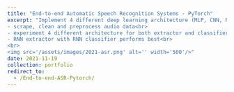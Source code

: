 ```yaml
---
title: "End-to-end Automatic Speech Recognition Systems - PyTorch"
excerpt: "Implement 4 different deep learning architecture (MLP, CNN, RNN, ANN) to parse audio sentences (feature extraction).<br>
- scrape, clean and preprocess audio data<br>
- experiment 4 different architecture for both extractor and classifier layers<br>
- RNN extractor with RNN classifier performs best<br>
<br>
<img src='/assets/images/2021-asr.png' alt='' width='500'/>"
date: 2021-11-19
collection: portfolio
redirect_to: 
  - /End-to-end-ASR-Pytorch/
---
```

